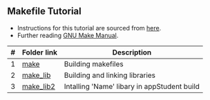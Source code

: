 ## Makefile Tutorial

- Instructions for this tutorial are sourced from [here](https://github.com/cme212/course/blob/master/notes/lecture-03/make.md). 
- Further reading [GNU Make Manual](https://www.gnu.org/software/make/manual/make.html).


|   #   | Folder link            | Description                                 |
| :---: | ---------------------- | ------------------------------------------- |
|   1   | [make](make)           | Building makefiles                          |
|   2   | [make_lib](make_lib)   | Building and linking libraries              |
|   3   | [make_lib2](make_lib2) | Intalling 'Name' libary in appStudent build |